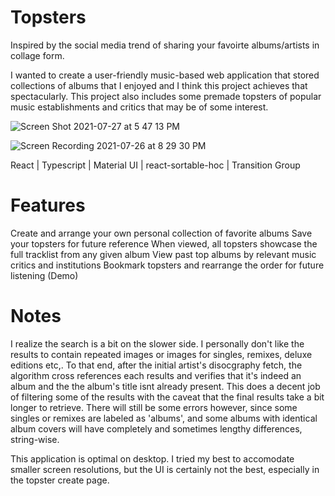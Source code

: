 # Topsters 

Inspired by the social media trend of sharing your favoirte albums/artists in collage form. 

I wanted to create a user-friendly music-based web application that stored collections of albums that I enjoyed and I think this project achieves that spectacularly. This project also includes some premade topsters of popular music establishments and critics that may be of some interest. 

![Screen Shot 2021-07-27 at 5 47 13 PM](https://user-images.githubusercontent.com/66833914/127237305-ba243164-b4ed-4349-80b4-9b701033a6d4.jpg)



![Screen Recording 2021-07-26 at 8 29 30 PM](https://user-images.githubusercontent.com/66833914/127236649-bdae2fe9-b745-4915-84c9-bdd268f12cd1.gif)





  React |
  Typescript |
  Material UI |
  react-sortable-hoc |
  Transition Group
  
  # Features
  Create and arrange your own personal collection of favorite albums
  Save your topsters for future reference
  When viewed, all topsters showcase the full tracklist from any given album
  View past top albums by relevant music critics and institutions
  Bookmark topsters and rearrange the order for future listening (Demo)
  
  # Notes
  I realize the search is a bit on the slower side. I personally don't like the results to contain repeated images or images for singles, remixes, deluxe editions etc,. To that end, after the initial artist's disocgraphy fetch, the algorithm cross references each results and verifies that it's indeed an album and the the album's title isnt already present. This does a decent job of filtering some of the results with the caveat that the final results take a bit longer to retrieve. There will still be some errors however, since some singles or remixes are labeled as 'albums', and some albums with identical album covers will have completely and sometimes lengthy differences, string-wise. 
 
 This application is optimal on desktop. I tried my best to accomodate smaller screen resolutions, but the UI is certainly not the best, especially in the topster create page. 
